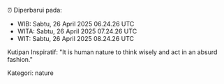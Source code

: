 ⏰ Diperbarui pada:
- WIB: Sabtu, 26 April 2025 06.24.26 UTC
- WITA: Sabtu, 26 April 2025 07.24.26 UTC
- WIT: Sabtu, 26 April 2025 08.24.26 UTC

Kutipan Inspiratif:
"It is human nature to think wisely and act in an absurd fashion."


Kategori: nature

